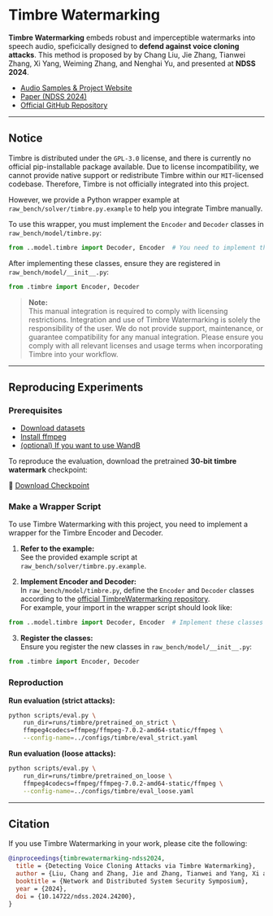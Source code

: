 # Timbre Watermarking

**Timbre Watermarking** embeds robust and imperceptible watermarks into speech audio, speficically designed to **defend against voice cloning attacks**. This method is proposed by by Chang Liu, Jie Zhang, Tianwei Zhang, Xi Yang, Weiming Zhang, and Nenghai Yu, and presented at **NDSS 2024**.

- [Audio Samples & Project Website](https://timbrewatermarking.github.io/samples)
- [Paper (NDSS 2024)](https://www.ndss-symposium.org/ndss-paper/detecting-voice-cloning-attacks-via-timbre-watermarking/)
- [Official GitHub Repository](https://github.com/TimbreWatermarking/TimbreWatermarking)

---

## Notice

Timbre is distributed under the `GPL-3.0` license, and there is currently no official pip-installable package available. Due to license incompatibility, we cannot provide native support or redistribute Timbre within our `MIT`-licensed codebase. Therefore, Timbre is not officially integrated into this project.

However, we provide a Python wrapper example at `raw_bench/solver/timbre.py.example` to help you integrate Timbre manually.

To use this wrapper, you must implement the `Encoder` and `Decoder` classes in `raw_bench/model/timbre.py`:

```python
from ..model.timbre import Decoder, Encoder  # You need to implement these
```

After implementing these classes, ensure they are registered in `raw_bench/model/__init__.py`:

```python
from .timbre import Encoder, Decoder
```

> **Note:**  
> This manual integration is required to comply with licensing restrictions. Integration and use of Timbre Watermarking is solely the responsibility of the user. We do not provide support, maintenance, or guarantee compatibility for any manual integration. Please ensure you comply with all relevant licenses and usage terms when incorporating Timbre into your workflow. 

---

## Reproducing Experiments

### Prerequisites

- [Download datasets](../datasets.md)
- [Install ffmpeg](../ffmpeg.md)
- [(optional) If you want to use WandB](../wandb.md)

To reproduce the evaluation, download the pretrained **30-bit timbre watermark** checkpoint:

🔗 [Download Checkpoint](https://drive.google.com/drive/folders/131ZtATH5jKPOEqNJQVtVIS-m6dVhlNtC)

### Make a Wrapper Script

To use Timbre Watermarking with this project, you need to implement a wrapper for the Timbre Encoder and Decoder.

1. **Refer to the example:**  
  See the provided example script at `raw_bench/solver/timbre.py.example`.

2. **Implement Encoder and Decoder:**  
  In `raw_bench/model/timbre.py`, define the `Encoder` and `Decoder` classes according to the [official TimbreWatermarking repository](https://github.com/TimbreWatermarking/TimbreWatermarking).  
  For example, your import in the wrapper script should look like:
  ```python
  from ..model.timbre import Decoder, Encoder  # Implement these classes
  ```

3. **Register the classes:**  
  Ensure you register the new classes in `raw_bench/model/__init__.py`:
  ```python
  from .timbre import Encoder, Decoder
  ```


### Reproduction

**Run evaluation (strict attacks):**
   ```bash
   python scripts/eval.py \
       run_dir=runs/timbre/pretrained_on_strict \
       ffmpeg4codecs=ffmpeg/ffmpeg-7.0.2-amd64-static/ffmpeg \
       --config-name=../configs/timbre/eval_strict.yaml
   ```

**Run evaluation (loose attacks):**
   ```bash
   python scripts/eval.py \
       run_dir=runs/timbre/pretrained_on_loose \
       ffmpeg4codecs=ffmpeg/ffmpeg-7.0.2-amd64-static/ffmpeg \
       --config-name=../configs/timbre/eval_loose.yaml
   ```

---

## Citation

If you use Timbre Watermarking in your work, please cite the following:

```bibtex
@inproceedings{timbrewatermarking-ndss2024,
  title = {Detecting Voice Cloning Attacks via Timbre Watermarking},
  author = {Liu, Chang and Zhang, Jie and Zhang, Tianwei and Yang, Xi and Zhang, Weiming and Yu, Nenghai},
  booktitle = {Network and Distributed System Security Symposium},
  year = {2024},
  doi = {10.14722/ndss.2024.24200},
}
```